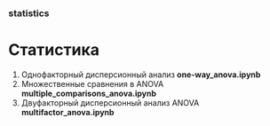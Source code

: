 ### statistics

# Статистика
1. Однофакторный дисперсионный анализ **one-way_anova.ipynb**
2. Множественные сравнения в ANOVA **multiple_comparisons_anova.ipynb**
3. Двуфакторный дисперсионный анализ ANOVA **multifactor_anova.ipynb**
